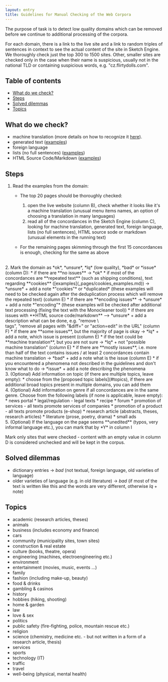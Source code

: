 ```yaml
---
layout: entry
title: Guidelines for Manual Checking of the Web Corpora
---
```


The purpose of task is to detect low quality domains which can be removed before we continue to additional processing of the corpora.

For each domain, there is a link to the live site and a link to random triples of sentences in context to see the actual content of the site in Sketch Engine. We thoroughly check just the top 300 to 1500 sites. Other, smaller sites are checked only in the case when their name is suspicious, usually not in the national TLD or containing suspicious words, e.g. "cz.flirtydolls.com".

## Table of contents
* [What do we check?](#what-do-we-check)
* [Steps](#steps)
* [Solved dilemmas](#solved-dilemmas)
* [Topics](#topics)


## What do we check?
* machine translation (more details on how to recognize it [here](_pages/machine_translation.md)).
* generated text ([examples](_pages/generated_text_examples.md))
* foreign language
* lists (no full sentences) ([examples](_pages/non-textual_examples.md))
* HTML Source Code/Markdown ([examples](_pages/markdown_examples.md))

## Steps

1. Read the examples from the domain:
	* The top 20 pages should be thoroughly checked:
		1. open the live website (column B), check whether it looks like it's a machine translation (unusual menu items names, an option of choosing a translation in many languages)
		2. read all of the concordances in the Sketch Engine (column C), looking for machine translation, generated text, foreign language, lists (no full sentences), HTML source sode or markdown (unusual elements in the running text)

	* For the remaining pages skimming through the first 15 concordances is enough, checking for the same as above
<br/>
2. Mark the domain as *ok*, *unsure*, *lq* (low quality), *bad* or *issue* (column D):
* if there are **no issues** -> *ok*
* if most of the concordances are **repeated text** (such as shipping conditions), text regarding **cookies** ([examples](_pages/cookies_examples.md)) -> *unsure* + add a note *"cookies"* or *duplicated* (these examples will need to be checked again after the deduplication process which will remove the repeated text) (column E)
* if there are **encoding issues** -> *unsure* + add a note *"encoding"* (these examples will be checked after additional text processing (fixing the text with the Monocleaner tool))
* if there are issues with **HTML source code/markdown** --> *unsure* + add a description what can be done, e.g. "remove \<br/> tags", "remove all pages with "&diff=" or "action=edit" in the URL" (column F)
* if there are **some issues**, but the majority of page is okay -> *lq* + add a note, which issue is present (column E)
* if the text could be **machine translation**, but you are not sure -> *lq* + not "possible machine translation" (column E)
* if there are **mostly issues**, i.e. more than half of the text contains issues / at least 2 concordances contain machine translation -> *bad* + add a note what is the issue (column E)
* if you encountered a phenomena not described in the guidelines and don't know what to do -> *issue* + add a note describing the phenomena
<br/>
3. (Optional) Add information on topic (if there are multiple topics, leave empty):
* choose from the [proposed topic labels](#topics), if there are additional broad topics present in multiple domains, you can add them
<br/>
4. (Optional) Add information on genre if all concordances are in the same genre. Choose from the following labels (if none is applicable, leave empty):
* news portal
* legal/regulation - legal texts
* recipe
* forum
* promotion of services - all texts promote services of companies
* promotion of a product - all texts promote products (e-shop)
* research article (abstracts, theses, research articles)
* literature (prose, poetry, drama)
* small ads
<br/>
5. (Optional) If the language on the page seems **unedited** (typos, very informal language etc.), you can mark that by *Y* in column I

Mark only sites that were checked - content with an empty value in column D is considered unchecked and will be kept in the corpus.

## Solved dilemmas

* dictionary entries -> *bad* (not textual, foreign language, old varieties of language)
* older varieties of language (e.g. in old literature) -> *bad* (if most of the text is written like this and the words are very different, otherwise *lq* + note)


## Topics

* academic (research articles, theses)
* animals
* business (includes economy and finance)
* cars
* community (municipality sites, town sites)
* construction & real estate
* culture (books, theatre, opera)
* engineering (machines, electroengineering etc.)
* environment
* entertainment (movies, music, events …)
* family
* fashion (including make-up, beauty)
* food & drinks
* gambling & casinos
* history
* hobbies (hiking, shooting)
* home & garden
* law
* love & sex
* politics
* public safety (fire-fighting, police, mountain rescue etc.)
* religion
* science (chemistry, medicine etc. - but not written in a form of a research article, thesis)
* services
* sports
* technology (IT)
* traffic
* travel
* well-being (physical, mental health)